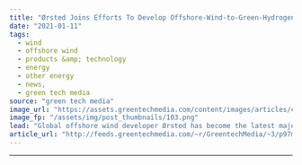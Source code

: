 ```yaml
---
title: "Ørsted Joins Efforts To Develop Offshore-Wind-to-Green-Hydrogen Tech"
date: "2021-01-11"
tags: 
  - wind
  - offshore wind
  - products &amp; technology
  - energy
  - other energy
  - news,
  - green tech media
source: "green tech media"
image_url: "https://assets.greentechmedia.com/content/images/articles/cropped_offshore_wind_credit_Siemens_Gamesa_XL.jpg"
image_fp: "/assets/img/post_thumbnails/103.png"
lead: "Global offshore wind developer Ørsted has become the latest major player to pursue off-grid green hydrogen, a technology that could expand capacity for converting offshore wind power to zero-carbon energy. The Danish firm is collaborating with ITM Po ..."
article_url: "http://feeds.greentechmedia.com/~r/GreentechMedia/~3/p97mbZa-7iY/rsted-joins-efforts-to-develop-seaworthy-green-hydrogen-tech"
---
```


---
